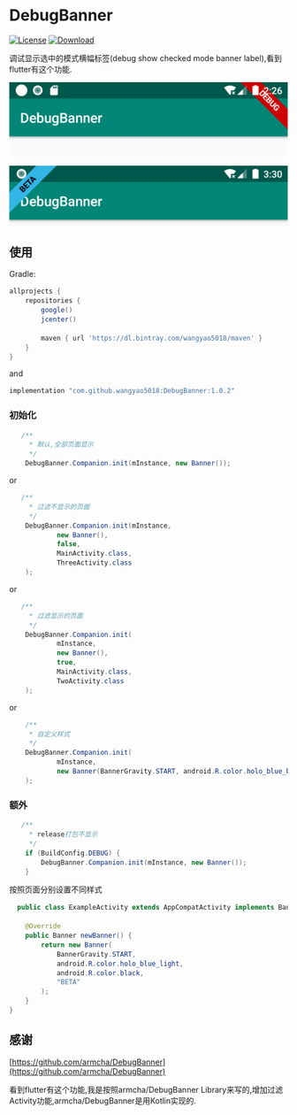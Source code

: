 # DebugBanner
[![License](https://img.shields.io/badge/license-Apache%202-green.svg)](https://www.apache.org/licenses/LICENSE-2.0)
[![Download](https://api.bintray.com/packages/wangyao5018/maven/DebugBanner/images/download.svg) ](https://bintray.com/wangyao5018/maven/DebugBanner/_latestVersion)

调试显示选中的模式横幅标签(debug show checked mode banner label),看到flutter有这个功能.

![](screenshots/1.png)

![](screenshots/4.png)

## 使用
Gradle:
```groovy
allprojects {
    repositories {
        google()
        jcenter()

        maven { url 'https://dl.bintray.com/wangyao5018/maven' }
    }
}
```
and
```groovy
implementation "com.github.wangyao5018:DebugBanner:1.0.2"
```

### 初始化

```java
   /**
	 * 默认,全部页面显示
	 */
  	DebugBanner.Companion.init(mInstance, new Banner());
```
or

```java
   /**
     * 过滤不显示的页面
     */
    DebugBanner.Companion.init(mInstance,
            new Banner(),
            false,
            MainActivity.class,
            ThreeActivity.class
    );
```
or

```java
   /**
     * 过滤显示的页面
     */
    DebugBanner.Companion.init(
            mInstance,
            new Banner(),
            true,
            MainActivity.class,
            TwoActivity.class
    );  
```

or

```java
    /**
     * 自定义样式
     */
    DebugBanner.Companion.init(
            mInstance,
            new Banner(BannerGravity.START, android.R.color.holo_blue_bright, android.R.color.holo_red_light, "BETA")
    );
```


### 额外

```java
   /**
     * release打包不显示
     */
    if (BuildConfig.DEBUG) {
        DebugBanner.Companion.init(mInstance, new Banner());
    }
```


按照页面分别设置不同样式

```java
  public class ExampleActivity extends AppCompatActivity implements BannerView {

    @Override
    public Banner newBanner() {
        return new Banner(
	        BannerGravity.START, 
	        android.R.color.holo_blue_light, 
	        android.R.color.black, 
	        "BETA"
        );
    }
}

```
## 感谢
[https://github.com/armcha/DebugBanner](https://github.com/armcha/DebugBanner) 

看到flutter有这个功能,我是按照armcha/DebugBanner Library来写的,增加过滤Activity功能,armcha/DebugBanner是用Kotlin实现的.

        
        
        
        
        
        
        



